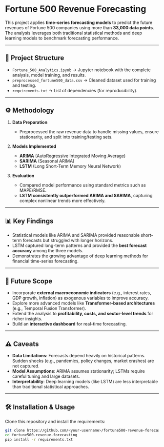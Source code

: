 # Fortune 500 Revenue Forecasting

This project applies **time-series forecasting models** to predict the future revenues of Fortune 500 companies using more than **33,000 data points**.  
The analysis leverages both traditional statistical methods and deep learning models to benchmark forecasting performance.  

---

## 📂 Project Structure
- `Fortune_500_Analytics.ipynb` → Jupyter notebook with the complete analysis, model training, and results.
- `preprocessed_fortune500_data.csv` → Cleaned dataset used for training and testing.
- `requirements.txt` → List of dependencies (for reproducibility).

---

## ⚙️ Methodology
1. **Data Preparation**  
   - Preprocessed the raw revenue data to handle missing values, ensure stationarity, and split into training/testing sets.  

2. **Models Implemented**  
   - **ARIMA** (AutoRegressive Integrated Moving Average)  
   - **SARIMA** (Seasonal ARIMA)  
   - **LSTM** (Long Short-Term Memory Neural Network)  

3. **Evaluation**  
   - Compared model performance using standard metrics such as MAPE/RMSE.  
   - **LSTM consistently outperformed ARIMA and SARIMA**, capturing complex nonlinear trends more effectively.  

---

## 📊 Key Findings
- Statistical models like ARIMA and SARIMA provided reasonable short-term forecasts but struggled with longer horizons.  
- LSTM captured long-term patterns and provided the **best forecast accuracy** among the three models.  
- Demonstrates the growing advantage of deep learning methods for financial time-series forecasting.  

---

## 🚀 Future Scope
- Incorporate **external macroeconomic indicators** (e.g., interest rates, GDP growth, inflation) as exogenous variables to improve accuracy.  
- Explore more advanced models like **Transformer-based architectures** (e.g., Temporal Fusion Transformer).  
- Extend the analysis to **profitability, costs, and sector-level trends** for richer insights.  
- Build an **interactive dashboard** for real-time forecasting.  

---

## ⚠️ Caveats
- **Data Limitations**: Forecasts depend heavily on historical patterns. Sudden shocks (e.g., pandemics, policy changes, market crashes) are not captured.  
- **Model Assumptions**: ARIMA assumes stationarity; LSTMs require careful tuning and large datasets.  
- **Interpretability**: Deep learning models (like LSTM) are less interpretable than traditional statistical approaches.  

---

## 🛠️ Installation & Usage
Clone this repository and install the requirements:
```bash
git clone https://github.com/<your-username>/fortune500-revenue-forecasting.git
cd fortune500-revenue-forecasting
pip install -r requirements.txt
